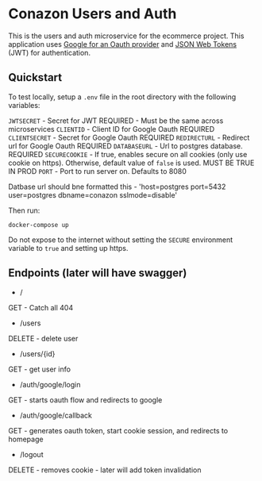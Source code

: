 # Conazon Users and Auth

This is the users and auth microservice for the ecommerce project. This application uses [Google for an Oauth provider](https://developers.google.com/identity/protocols/oauth2) and [JSON Web Tokens](https://jwt.io/) (JWT) for authentication.

## Quickstart

To test locally, setup a `.env` file in the root directory with the following variables:

`JWTSECRET` - Secret for JWT REQUIRED - Must be the same across microservices
`CLIENTID` - Client ID for Google Oauth REQUIRED
`CLIENTSECRET` - Secret for Google Oauth REQUIRED
`REDIRECTURL` - Redirect url for Google Oauth REQUIRED
`DATABASEURL` - Url to postgres database. REQUIRED
`SECURECOOKIE` - If true, enables secure on all cookies (only use cookie on https). Otherwise, default value of `false` is used. MUST BE TRUE IN PROD
`PORT` - Port to run server on. Defaults to 8080

Datbase url should bne formatted this - 'host=postgres port=5432 user=postgres dbname=conazon sslmode=disable'

Then run:

`docker-compose up`

Do not expose to the internet without setting the `SECURE` environment variable to `true` and setting up https.

## Endpoints (later will have swagger)

- /

GET - Catch all 404

- /users

DELETE - delete user

- /users/{id}

GET - get user info

- /auth/google/login

GET - starts oauth flow and redirects to google

- /auth/google/callback

GET - generates oauth token, start cookie session, and redirects to homepage 

- /logout

DELETE - removes cookie - later will add token invalidation
